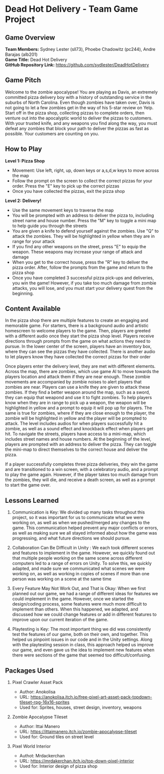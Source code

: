 # Dead Hot Delivery - Team Game Project

## Game Overview

**Team Members:** Sydney Lester (sll73), Phoebe Chadowitz (pc244), Andre Barajas (alb201)\
**Game Title:** Dead Hot Delivery\
**GitHub Repository Link:** https://github.com/sydlester/DeadHotDelivery

## Game Pitch

Welcome to the zombie apocalypse! You are playing as Davis, an extremely committed pizza delivery boy with a history of outstanding service in the suburbs of North Carolina. Even though zombies have taken over, Davis is not going to let a few zombies get in the way of his 5-star review on Yelp. Start off in the pizza shop, collecting pizzas to complete orders, then venture out into the apocalyptic world to deliver the pizzas to customers. With your trusted knife, and any weapons you find along the way, you must defeat any zombies that block your path to deliver the pizzas as fast as possible. Your customers are counting on you. 

## How to Play

**Level 1: Pizza Shop**
- Movement: Use left, right, up, down keys or a,s,d,w keys to move across the map
- Follow the prompt on the screen to collect the correct pizzas for your order. Press the "E" key to pick up the correct pizzas
- Once you have collected the pizzas, exit the pizza shop

**Level 2: Delivery!** 
- Use the same movement keys to traverse the map
- You will be prompted with an address to deliver the pizza to, including street name and house number. Press the "M" key to toggle a mini map to help guide you through the streets
- You are given a knife to defend yourself against the zombies. Use "Q" to attack the zombies. They will be highlighted in yellow when they are in range for your attack
- If you find any other weapons on the street, press "E" to equip the weapon. These weapons may increase your range of attack and damage
- When you get to the correct house, press the "R" key to deliver the pizza order. After, follow the prompts from the game and return to the pizza shop 
- Once you have completed 3 successful pizza pick-ups and deliveries, you win the game! However, if you take too much damage from zombie attacks, you will lose, and you must start your delivery quest from the beginning.


## Content Available

In the pizza shop there are multiple features to create an engaging and memorable game. For starters, there is a background audio and artistic homescreen to welcome players to the game. Then, players are greeted with a different audio once they start the pizza shop level. Players receive directions through prompts from the game on what actions they need to pursue. In the lower center of the screen, players have an inventory box, where they can see the pizzas they have collected. There is another audio to let players know they have collected the correct pizzas for their order

Once players enter the delivery level, they are met with different elements. Across the map, there are zombies, which use game AI to move towards the players location and attack them if they are near enough. These zombie movements are accompanied by zombie noises to alert players that zombies are near. Players can use a knife they are given to attack these zombies. If they find a better weapon around the map, such as a sword, they can equip that weapond and use it to fight zombies. To help players know when they are in range to pick up a weapon, the weapon will be highlighted in yellow and a prompt to equip it will pop up for players. The same is true for zombies, where if they are close enough to the player, the zombie will be highlighted in yellow and the player will be prompted to attack. The level includes audios for when players successfully hit a zombie, as well as a sound effect and knockback effect when players get hit. To navigate the streets, players have access to a mini-map, which includes street names and house numbers. At the beginning of the level, players are prompted with an address to deliver the pizza. They can toggle the mini-map to direct themselves to the correct house and deliver the pizza. 

If a player successfully completes three pizza deliveries, they win the game and are transitioned to a win screen, with a celebratory audio, and a prompt to play the game again. However, if the player takes too much damage from the zombies, they will die, and receive a death screen, as well as a prompt to start the game over. 

## Lessons Learned

1. Communication is Key: We divided up many tasks throughout this project, so it was important for us to communicate what we were working on, as well as when we pushed/merged any changes to the game. This communication helped prevent any major conflicts or errors, as well as making sure we all stayed informed about how the game was progressing, and what future directions we should pursue. 

2. Collaboration Can Be Difficult in Unity : We each took different scenes and features to implement in the game. However, we quickly found out that multiple people working on the same scene across different computers led to a range of errors on Unity. To solve this, we quickly adapted, and made sure we communicated what scenes we were working on, as well as working in copies of scenes if more than one person was working on a scene at the same time 

3. Every Feature May Not Work Out, and That is Okay: When we first planned out our game, we had a range of different ideas for features we could implement in the game. However, once we started the design/coding process, some features were much more difficult to implement than others. When this happened, we adapted, and discussed how we could change features or add in different features to improve upon our current iteration of the game. 

4. Playtesting is Key: The most important thing we did was consistently test the features of our game, both on their own, and together. This helped us pinpoint issues in our code and in the Unity settings. Along with the playtesting session in class, this approach helped us improve our game, and even gave us the idea to implement new features when there were sections of the game that seemed too difficult/confusing. 

## Packages Used

1. Pixel Crawler Asset Pack
    - Author: Anokolisa
    - URL: https://anokolisa.itch.io/free-pixel-art-asset-pack-topdown-tileset-rpg-16x16-sprites
    - Used for: Sprites, houses, street design, inventory, weapons

2. Zombie Apocalypse Tileset
    - Author: Ittai Manero
    - URL: https://ittaimanero.itch.io/zombie-apocalypse-tileset
    - Used for: Ground tiles on street level 

3. Pixel World Interior 
    - Authot: Mrdackerchan
    - URL: https://mrdakerchan.itch.io/top-down-pixel-interior
    - Used for: Interior design of pizza shop
